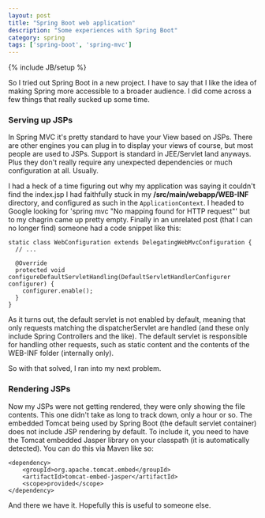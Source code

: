 ```yaml
---
layout: post
title: "Spring Boot web application"
description: "Some experiences with Spring Boot"
category: spring
tags: ['spring-boot', 'spring-mvc']
---
```

{% include JB/setup %}

So I tried out Spring Boot in a new project. I have to say that I like the
idea of making Spring more accessible to a broader audience. I did come
across a few things that really sucked up some time.

### Serving up JSPs

In Spring MVC it's pretty standard to have your View based on JSPs. There are
other engines you can plug in to display your views of course, but most people
are used to JSPs. Support is standard in JEE/Servlet land anyways. Plus they
don't really require any unexpected dependencies or much configuration at all.
Usually.

I had a heck of a time figuring out why my application was saying it couldn't
find the index.jsp I had faithfully stuck in my **/src/main/webapp/WEB-INF**
directory, and configured as such in the `ApplicationContext`. I headed to
Google looking for 'spring mvc "No mapping found for HTTP request"' but to my
chagrin came up pretty empty. Finally in an unrelated post (that I can no
longer find) someone had a code snippet like this:

    static class WebConfiguration extends DelegatingWebMvcConfiguration {
      // ...

      @Override
      protected void configureDefaultServletHandling(DefaultServletHandlerConfigurer configurer) {
        configurer.enable();
      }
    }

As it turns out, the default servlet is not enabled by default, meaning that
only requests matching the dispatcherServlet are handled (and these only
include Spring Controllers and the like). The default servlet is responsible
for handling other requests, such as static content and the contents of the
WEB-INF folder (internally only).

So with that solved, I ran into my next problem.

### Rendering JSPs

Now my JSPs were not getting rendered, they were only showing the file
contents. This one didn't take as long to track down, only a hour or so. The
embedded Tomcat being used by Spring Boot (the default servlet container) does
not include JSP rendering by default. To include it, you need to have the
Tomcat embedded Jasper library on your classpath (it is automatically
detected). You can do this via Maven like so:

    <dependency>
        <groupId>org.apache.tomcat.embed</groupId>
        <artifactId>tomcat-embed-jasper</artifactId>
        <scope>provided</scope>
    </dependency>

And there we have it. Hopefully this is useful to someone else.
